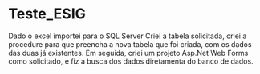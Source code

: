 # Teste_ESIG
Dado o excel importei para o SQL Server
Criei a tabela solicitada, criei a procedure para que preencha a nova tabela que foi criada, com os dados das duas já existentes. 
Em seguida, criei um projeto Asp.Net Web Forms como solicitado, e fiz a busca dos dados diretamenta do banco de dados.
